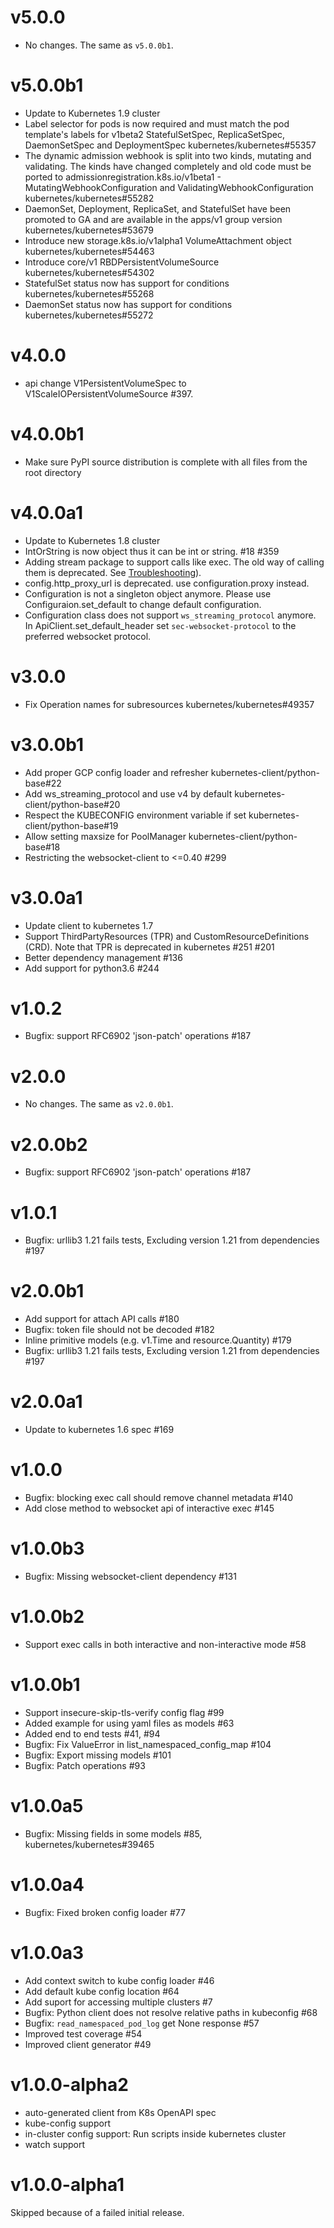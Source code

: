 # v5.0.0
- No changes. The same as `v5.0.0b1`.

# v5.0.0b1
- Update to Kubernetes 1.9 cluster
- Label selector for pods is now required and must match the pod template's labels for v1beta2 StatefulSetSpec, ReplicaSetSpec, DaemonSetSpec and DeploymentSpec kubernetes/kubernetes#55357
- The dynamic admission webhook is split into two kinds, mutating and validating. The kinds have changed completely and old code must be ported to admissionregistration.k8s.io/v1beta1 - MutatingWebhookConfiguration and ValidatingWebhookConfiguration kubernetes/kubernetes#55282
- DaemonSet, Deployment, ReplicaSet, and StatefulSet have been promoted to GA and are available in the apps/v1 group version kubernetes/kubernetes#53679
- Introduce new storage.k8s.io/v1alpha1 VolumeAttachment object kubernetes/kubernetes#54463
- Introduce core/v1 RBDPersistentVolumeSource kubernetes/kubernetes#54302
- StatefulSet status now has support for conditions kubernetes/kubernetes#55268
- DaemonSet status now has support for conditions kubernetes/kubernetes#55272

# v4.0.0
- api change V1PersistentVolumeSpec to V1ScaleIOPersistentVolumeSource #397.

# v4.0.0b1
- Make sure PyPI source distribution is complete with all files from the root directory

# v4.0.0a1
- Update to Kubernetes 1.8 cluster
- IntOrString is now object thus it can be int or string. #18 #359
- Adding stream package to support calls like exec. The old way of calling them is deprecated. See [Troubleshooting](README.md#why-execattach-calls-doesnt-work)).
- config.http_proxy_url is deprecated. use configuration.proxy instead.
- Configuration is not a singleton object anymore. Please use Configuraion.set_default to change default configuration.
- Configuration class does not support `ws_streaming_protocol` anymore. In ApiClient.set_default_header set `sec-websocket-protocol` to the preferred websocket protocol.

# v3.0.0
- Fix Operation names for subresources kubernetes/kubernetes#49357

# v3.0.0b1
- Add proper GCP config loader and refresher kubernetes-client/python-base#22
- Add ws_streaming_protocol and use v4 by default kubernetes-client/python-base#20
- Respect the KUBECONFIG environment variable if set kubernetes-client/python-base#19
- Allow setting maxsize for PoolManager kubernetes-client/python-base#18
- Restricting the websocket-client to <=0.40 #299

# v3.0.0a1
- Update client to kubernetes 1.7 
- Support ThirdPartyResources (TPR) and CustomResourceDefinitions (CRD). Note that TPR is deprecated in kubernetes #251 #201
- Better dependency management #136
- Add support for python3.6 #244

# v1.0.2
- Bugfix: support RFC6902 'json-patch' operations #187

# v2.0.0
- No changes. The same as `v2.0.0b1`.

# v2.0.0b2
- Bugfix: support RFC6902 'json-patch' operations #187

# v1.0.1
- Bugfix: urllib3 1.21 fails tests, Excluding version 1.21 from dependencies #197

# v2.0.0b1
- Add support for attach API calls #180
- Bugfix: token file should not be decoded #182
- Inline primitive models (e.g. v1.Time and resource.Quantity) #179
- Bugfix: urllib3 1.21 fails tests, Excluding version 1.21 from dependencies #197

# v2.0.0a1
- Update to kubernetes 1.6 spec #169

# v1.0.0
- Bugfix: blocking exec call should remove channel metadata #140
- Add close method to websocket api of interactive exec #145

# v1.0.0b3
- Bugfix: Missing websocket-client dependency #131

# v1.0.0b2
- Support exec calls in both interactive and non-interactive mode #58

# v1.0.0b1

- Support insecure-skip-tls-verify config flag #99
- Added example for using yaml files as models #63
- Added end to end tests #41, #94
- Bugfix: Fix ValueError in list_namespaced_config_map #104
- Bugfix: Export missing models #101
- Bugfix: Patch operations #93

# v1.0.0a5

- Bugfix: Missing fields in some models #85, kubernetes/kubernetes#39465

# v1.0.0a4

- Bugfix: Fixed broken config loader #77

# v1.0.0a3

- Add context switch to kube config loader #46 
- Add default kube config location #64
- Add suport for accessing multiple clusters #7
- Bugfix: Python client does not resolve relative paths in kubeconfig #68
- Bugfix: `read_namespaced_pod_log` get None response #57
- Improved test coverage #54
- Improved client generator #49

# v1.0.0-alpha2

- auto-generated client from K8s OpenAPI spec
- kube-config support
- in-cluster config support: Run scripts inside kubernetes cluster
- watch support

# v1.0.0-alpha1
Skipped because of a failed initial release.

